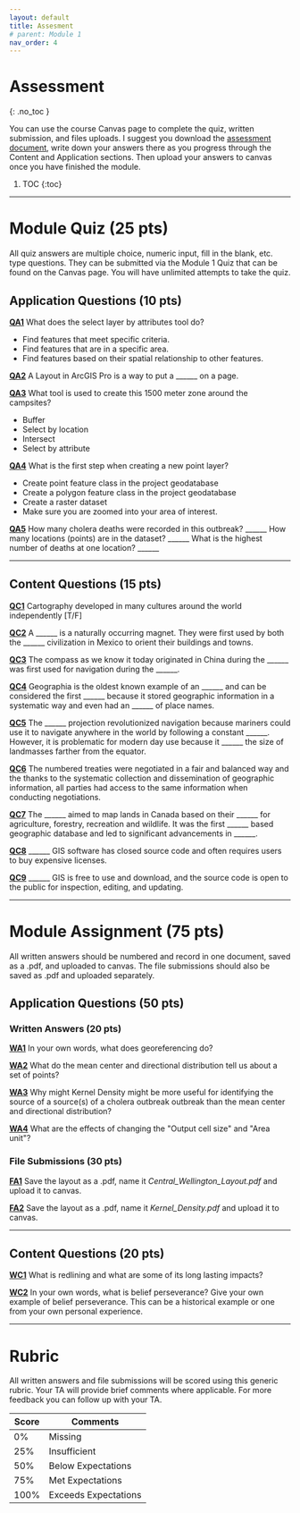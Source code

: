 ```yaml
---
layout: default
title: Assesment
# parent: Module 1
nav_order: 4
---
```


# Assessment
{: .no_toc }

You can use the course Canvas page to complete the quiz, written submission, and files uploads.  I suggest you download the [assessment document](https://github.com/June-Skeeter/Module1_GEOS270/blob/main/docs/Assessment.md), write down your answers there as you progress through the Content and Application sections.  Then upload your answers to canvas once you have finished the module.

1. TOC
{:toc}

---

# Module Quiz (25 pts)

All quiz answers are multiple choice, numeric input, fill in the blank, etc. type questions.  They can be submitted via the Module 1 Quiz that can be found on the Canvas page.  You will have unlimited attempts to take the quiz.

## Application Questions (10 pts)

[**QA1**](Application_Part1.md#qa1)
What does the select layer by attributes tool do?

- Find features that meet specific criteria.
- Find features that are in a specific area.
- Find features based on their spatial relationship to other features.

[**QA2**](Application_Part1.md#qa2)
A Layout in ArcGIS Pro is a way to put a ______ on a page.

[**QA3**](Application_Part1.md#qa3)
What tool is used to create this 1500 meter zone around the campsites?

- Buffer
- Select by location
- Intersect
- Select by attribute

[**QA4**](Application_Part1.md#qa4)
What is the first step when creating a new point layer?

- Create point feature class in the project geodatabase
- Create a polygon feature class in the project geodatabase
- Create a raster dataset
- Make sure you are zoomed into your area of interest.

[**QA5**](Application_Part2.md#qa5)
How many cholera deaths were recorded in this outbreak? ______ How many locations (points) are in the dataset? ______ What is the highest number of deaths at one location? ______

---

## Content Questions (15 pts)

[**QC1**](Content_Part1.md#qc1) 
Cartography developed in many cultures around the world independently [T/F]

[**QC2**](Content_Part1.md#qc2)
A ______ is a naturally occurring magnet.  They were first used by both the ______ civilization in Mexico to orient their buildings and towns.

[**QC3**](Content_Part1.md#qc3)
The compass as we know it today originated in China during the ______ was first used for navigation during the ______.

[**QC4**](Content_Part2.md#qc4) 
Geographia is the oldest known example of an  ______ and can be considered the first ______ because it stored geographic information in a systematic way and even had an ______ of place names.

[**QC5**](Content_Part2.md#qc5) 
The ______ projection revolutionized navigation because mariners could use it to navigate anywhere in the world by following a constant ______.  However, it is problematic for modern day use because it ______ the size of landmasses farther from the equator.  

[**QC6**](Content_Part4.md#qc6) 
The numbered treaties were negotiated in a fair and balanced way and the thanks to the systematic collection and dissemination of geographic information, all parties had access to the same information when conducting negotiations.  


[**QC7**](Content_Part4.md#qc7) 
The ______ aimed to map lands in Canada based on their ______ for agriculture, forestry, recreation and wildlife.  It was the first ______ based geographic database and led to significant advancements in ______.

[**QC8**](Content_Part5.md#qc8) 
______ GIS software has closed source code and often requires users to buy expensive licenses.  

[**QC9**](Content_Part5.md#qc9) 
______ GIS is free to use and download, and the source code is open to the public for inspection, editing, and updating.  
 

---

# Module Assignment (75 pts)

All written answers should be numbered and record in one document, saved as a .pdf, and uploaded to canvas.  The file submissions should also be saved as .pdf and uploaded separately.

## Application Questions (50 pts)

### Written Answers (20 pts)

[**WA1**](Application_Part2.md#wa1)
In your own words, what does georeferencing do?

[**WA2**](Application_Part3.md#wa2)
What do the mean center and directional distribution tell us about a set of points?

[**WA3**](Application_Part3.md#wa3)
Why might Kernel Density might be more useful for identifying the source of a source(s) of a cholera outbreak outbreak than the mean center and directional distribution?

[**WA4**](Application_Part3.md#wa4)
What are the effects of changing the "Output cell size" and "Area unit"?

### File Submissions (30 pts)

[**FA1**](Application_Part1.md#fa1)
Save the layout as a .pdf, name it *Central_Wellington_Layout.pdf* and upload it to canvas.

[**FA2**](Application_Part4.md#fa2)
Save the layout as a .pdf, name it *Kernel_Density.pdf* and upload it to canvas.

---

## Content Questions (20 pts)

[**WC1**](Content.md#wc1)
What is redlining and what are some of its long lasting impacts?

[**WC2**](Content_Part3.md#wc2)
In your own words, what is belief perseverance?  Give your own example of belief perseverance.  This can be a historical example or one from your own personal experience.

---

# Rubric 

All written answers and file submissions will be scored using this generic rubric.  Your TA will provide brief comments where applicable.  For more feedback you can follow up with your TA.

|Score|Comments            |
|-----|--------------------|
| 0%  |Missing             |
| 25% |Insufficient        |
| 50% |Below Expectations  |
| 75% |Met Expectations    |
| 100%|Exceeds Expectations|
